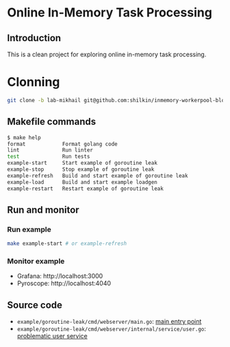 # Online In-Memory Task Processing
## Introduction
This is a clean project for exploring online in-memory task processing.

# Clonning
```sh
git clone -b lab-mikhail git@github.com:shilkin/inmemory-workerpool-blogpost.git
```

## Makefile commands
```sh
$ make help
format            Format golang code
lint              Run linter
test              Run tests
example-start     Start example of goroutine leak
example-stop      Stop example of goroutine leak
example-refresh   Build and start example of goroutine leak
example-load      Build and start example loadgen
example-restart   Restart example of goroutine leak
```

## Run and monitor

### Run example
```sh
make example-start # or example-refresh
```

### Monitor example
* Grafana: http://localhost:3000
* Pyroscope: http://localhost:4040

## Source code
* `example/goroutine-leak/cmd/webserver/main.go`: [main entry point](example/goroutine-leak/cmd/webserver/main.go)
* `example/goroutine-leak/cmd/webserver/internal/service/user.go`: [problematic user service](example/goroutine-leak/cmd/webserver/internal/service/user.go)

